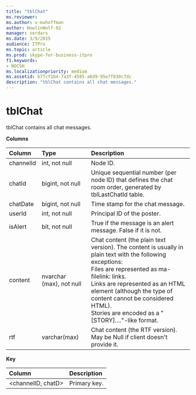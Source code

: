 ```yaml
---
title: "tblChat"
ms.reviewer: 
ms.author: v-mahoffman
author: HowlinWolf-92
manager: serdars
ms.date: 3/9/2015
audience: ITPro
ms.topic: article
ms.prod: skype-for-business-itpro
f1.keywords:
- NOCSH
ms.localizationpriority: medium
ms.assetid: b7fcf1b4-7a3f-4585-a6d9-95e7f030c7dc
description: "tblChat contains all chat messages."
---
```


# tblChat
 
tblChat contains all chat messages.
  
**Columns**

|**Column**|**Type**|**Description**|
|:-----|:-----|:-----|
|channelId  <br/> |int, not null  <br/> |Node ID.  <br/> |
|chatId  <br/> |bigint, not null  <br/> |Unique sequential number (per node ID) that defines the chat room order, generated by tblLastChatId table.  <br/> |
|chatDate  <br/> |bigint, not null  <br/> |Time stamp for the chat message.  <br/> |
|userId  <br/> |int, not null  <br/> |Principal ID of the poster.  <br/> |
|isAlert  <br/> |bit, not null  <br/> |True if the message is an alert message. False if it is not.  <br/> |
|content  <br/> |nvarchar (max), not null  <br/> | Chat content (the plain text version). The content is usually in plain text with the following exceptions: <br/>  Files are represented as ma-filelink: links. <br/>  Links are represented as an HTML element (although the type of content cannot be considered HTML). <br/>  Stories are encoded as a "[STORY]...."-like format. <br/> |
|rtf  <br/> |varchar(max)  <br/> |Chat content (the RTF version). May be Null if client doesn't provide it.  <br/> |
   
**Key**

|**Column**|**Description**|
|:-----|:-----|
|\<channelID, chatD\>  <br/> |Primary key.  <br/> |
   


